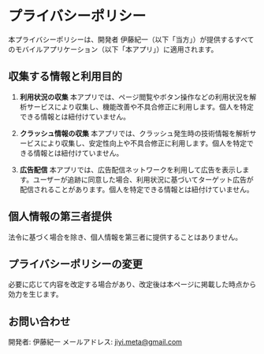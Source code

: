 # プライバシーポリシー

本プライバシーポリシーは、開発者 伊藤紀一（以下「当方」）が提供するすべてのモバイルアプリケーション（以下「本アプリ」）に適用されます。

## 収集する情報と利用目的

1. **利用状況の収集**
   本アプリでは、ページ閲覧やボタン操作などの利用状況を解析サービスにより収集し、機能改善や不具合修正に利用します。個人を特定できる情報とは紐付けていません。

2. **クラッシュ情報の収集**
   本アプリでは、クラッシュ発生時の技術情報を解析サービスにより収集し、安定性向上や不具合修正に利用します。個人を特定できる情報とは紐付けていません。

3. **広告配信**
   本アプリでは、広告配信ネットワークを利用して広告を表示します。ユーザーが追跡に同意した場合、利用状況に基づいてターゲット広告が配信されることがあります。個人を特定できる情報とは紐付けていません。

## 個人情報の第三者提供

法令に基づく場合を除き、個人情報を第三者に提供することはありません。

## プライバシーポリシーの変更

必要に応じて内容を改定する場合があり、改定後は本ページに掲載した時点から効力を生じます。

## お問い合わせ

開発者: 伊藤紀一
メールアドレス: jiyi.meta@gmail.com
